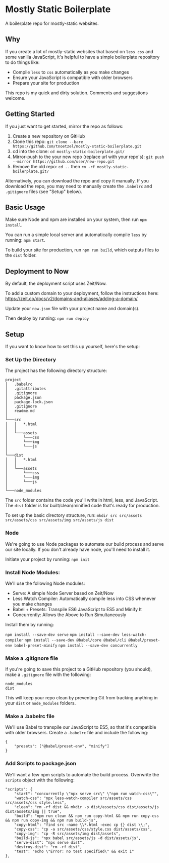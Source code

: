 # Mostly Static Boilerplate

A boilerplate repo for mostly-static websites.

## Why

If you create a lot of mostly-static websites that based on `less css` and some vanilla JavaScript, it's helpful to have a simple boilerplate repository to do things like:

-   Compile `less` to `css` automatically as you make changes
-   Ensure your JavaScript is compatible with older browsers
-   Prepare your site for production

This repo is my quick and dirty solution. Comments and suggestions welcome.

## Getting Started

If you just want to get started, mirror the repo as follows:

1. Create a new repository on GitHub
2. Clone this repo: `git clone --bare https://github.com/tnoetzel/mostly-static-boilerplate.git`
3. cd into the clone: `cd mostly-static-boilerplate.git/`
4. Mirror-push to the your new repo (replace url with your repo's): `git push --mirror https://github.com/user/new-repo.git`
5. Remove the old repo: `cd ..` then `rm -rf mostly-static-boilerplate.git/`

Alternatively, you can download the repo and copy it manually. If you download the repo, you may need to manually create the `.babelrc` and `.gitignore` files (see "Setup" below).

## Basic Usage

Make sure Node and npm are installed on your system, then run `npm install`.

You can run a simple local server and automatically compile `less` by running: `npm start`.

To build your site for production, run `npm run build`, which outputs files to the `dist` folder.

## Deployment to Now

By default, the deployment script uses Zeit/Now.

To add a custom domain to your deployment, follow the instructions here: https://zeit.co/docs/v2/domains-and-aliases/adding-a-domain/

Update your `now.json` file with your project name and domain(s).

Then deploy by running: `npm run deploy`

## Setup

If you want to know how to set this up yourself, here's the setup:

### Set Up the Directory

The project has the following directory structure:

```
project
│   .babelrc
│   .gitattributes
│   .gitignore
│   package.json
│   package-lock.json
│   .gitignore
│   readme.md
│
└───src
│   │   *.html
│   │
│   └───assets
│       └───css
│       └───img
│       └───js
│
└───dist
│   │   *.html
│   │
│   └───assets
│       └───css
│       └───img
│       └───js
│
└───node_modules
```

The `src` folder contains the code you'll write in html, less, and JavaScript. The `dist` folder is for built/clean/minified code that's ready for production.

To set up the basic directory structure, run:
`mkdir src src/assets src/assets/css src/assets/img src/assets/js dist`

### Node

We're going to use Node packages to automate our build process and serve our site locally. If you don't already have node, you'll need to install it.

Initiate your project by running:
`npm init`

### Install Node Modules:

We'll use the following Node modules:

-   Serve: A simple Node Server based on Zeit/Now
-   Less Watch Compiler: Automatically compile less into CSS whenever you make changes
-   Babel + Presets: Transpile ES6 JavaScript to ES5 and Minify It
-   Concurrently: Allows the Above to Run Simultaneously

Install them by running:

`npm install --save-dev serve`
`npm install --save-dev less-watch-compiler`
`npm install --save-dev @babel/core @babel/cli @babel/preset-env babel-preset-minify`
`npm install --save-dev concurrently`

### Make a .gitignore file

If you're going to save this project to a GitHub repository (you should), make a `.gitignore` file with the following:

```
node_modules
dist
```

This will keep your repo clean by preventing Git from tracking anything in your `dist` or `node_modules` folders.

### Make a .babelrc file

We'll use Babel to transpile our JavaScript to ES5, so that it's compatible with older browsers. Create a `.babelrc` file and include the following:

```
{
    "presets": ["@babel/preset-env", "minify"]
}
```

### Add Scripts to package.json

We'll want a few npm scripts to automate the build process. Overwrite the `scripts` object with the following:

```
"scripts": {
    "start": "concurrently \"npx serve src\" \"npm run watch-css\"",
    "watch-css": "npx less-watch-compiler src/assets/css src/assets/css style.less",
    "clean": "rm -rf dist && mkdir -p dist/assets/css dist/assets/js dist/assets/img || true",
    "build": "npm run clean && npm run copy-html && npm run copy-css && npm run copy-img && npm run build-js",
    "copy-html": "find src -name \\*.html -exec cp {} dist \\;",
    "copy-css": "cp -a src/assets/css/style.css dist/assets/css",
    "copy-img": "cp -R src/assets/img dist/assets",
    "build-js": "npx babel src/assets/js -d dist/assets/js",
    "serve-dist": "npx serve dist",
    "destroy-dist": "rm -rf dist",
    "test": "echo \"Error: no test specified\" && exit 1"
},
```
